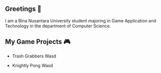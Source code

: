 ## Greetings 👋
I am a Bina Nusantara University student majoring in Game Application and Technology in the department of Computer Science.

## My Game Projects 🎮
- Trash Grabbers
  Wasd

- Knightly Pong
  Wasd

<!--
**bibyru/bibyru** is a ✨ _special_ ✨ repository because its `README.md` (this file) appears on your GitHub profile.

Here are some ideas to get you started:

- 🔭 I’m currently working on ...
- 🌱 I’m currently learning ...
- 👯 I’m looking to collaborate on ...
- 🤔 I’m looking for help with ...
- 💬 Ask me about ...
- 📫 How to reach me: ...
- 😄 Pronouns: ...
- ⚡ Fun fact: ...
-->
